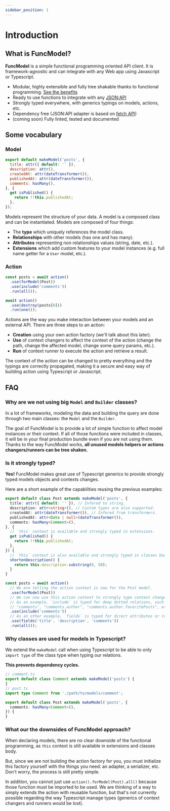 ```yaml
---
sidebar_position: 1
---
```


# Introduction

## What is FuncModel?

**FuncModel** is a simple functional programming oriented API client. It is
framework-agnostic and can integrate with any Web app using Javascript or
Typescript.

- Modular, highly extensible and fully tree shakable thanks to functional
  programming. [See the benefits](#why-are-we-not-using-big-model-and-builder-classes)
- Ready to use functions to integrate with any [JSON:API](https://jsonapi.org/)
- Strongly typed everywhere, with generics typings on models, actions, etc.
- Dependency free (JSON:API adapter is based
  on [fetch API](https://developer.mozilla.org/en-US/docs/Web/API/Fetch_API))
- (coming soon) Fully linted, tested and documented

## Some vocabulary

### Model

```javascript
export default makeModel('posts', {
  title: attr({ default: '' }),
  description: attr(),
  createdAt: attr(dateTransformer()),
  publishedAt: attr(dateTransformer()),
  comments: hasMany(),
}, {
  get isPublished() {
    return !!this.publishedAt;
  },
});
```

Models represent the structure of your data. A model is a composed class and can
be instantiated. Models are composed of four things:

- The **type** which uniquely references the model class.
- **Relationships** with other models (has one and has many).
- **Attributes** representing non relationships values (string, date, etc.).
- **Extensions** which add custom features to your model instances (e.g. full
  name
  getter for a `User` model, etc.).

### Action

```javascript
const posts = await action()
  .use(forModel(Post))
  .use(include('comments'))
  .run(all());

await action()
  .use(destroy(posts[0]))
  .run(one());
```

Actions are the way you make interaction between your models and an external
API. There are three steps to an action:

- **Creation** using your own action factory (we'll talk about this later).
- **Use** of context changers to affect the context of the action (change the
  path, change the affected model, change some query params, etc.).
- **Run** of context runner to execute the action and retrieve a result.

The context of the action can be changed to pretty everything and the typings
are correctly propagated, making it a secure and easy way of building action
using Typescript or Javascript.

## FAQ

### Why are we not using big `Model` and `Builder` classes?

In a lot of frameworks, modeling the data and building the query are done
through two main classes: the `Model` and the `Builder`.

The goal of FuncModel is to provide a lot of simple function to affect model
instances or their context. If all of those functions were included in classes,
it will be in your final production bundle even if you are not using them.
Thanks to the way FuncModel works, **all unused models helpers or actions
changers/runners can be tree shaken.**

### Is it strongly typed?

**Yes!** FuncModel makes great use of Typescript generics to provide strongly
typed models objects and contexts changes.

Here are a short example of the capabilities reusing the previous examples:

```typescript
export default class Post extends makeModel('posts', {
  title: attr({ default: '' }), // Infered to string.
  description: attr<string>(), // Custom types are also supported.
  createdAt: attr(dateTransformer()), // Infered from transformers.
  publishedAt: attr<Date | null>(dateTransformer()),
  comments: hasMany<Comment>(),
}, {
  // `this` context is available and strongly typed in extensions.
  get isPublished() {
    return !!this.publishedAt;
  },
}) {
  // `this` context is also available and strongly typed in classes body.
  shortenDescription() {
    return this.description.substring(0, 50);
  }
}

const posts = await action()
  // We are telling the action context is now for the Post model.
  .use(forModel(Post))
  // We can now use this action context to strongly type context changers params.
  // As an example, `include` is typed for deep dotted relations, such as:
  // "comments", "comments.author", "comments.author.favoritePosts", etc.
  .use(include('comments'))
  // As an other example, `fields` is typed for direct attributes or relationships of the model.
  .use(fields('title', 'description', 'comments'))
  .run(all());
```

### Why classes are used for models in Typescript?

We extend the `makeModel` call when using Typescript to be able to
only `import type` of the class type when typing our relations.

**This prevents dependency cycles.**

```typescript
// comment.ts
export default class Comment extends makeModel('posts') {
}
// post.ts
import type Comment from './path/to/models/comment';

export default class Post extends makeModel('posts', {
  comments: hasMany<Comment>(),
}) {
}
```

### What our the downsides of FuncModel approach?

When declaring models, there are no clear downside of the functional
programming, as `this` context is still available in extensions and classes
body.

But, since we are not building the action factory for you, you must initialize
this factory yourself with the things you need: an adapter, a serializer, etc.
Don't worry, the process is still pretty simple.

In addition, you cannot just use `action().forModel(Post).all()` because those
function must be imported to be used. We are thinking of a way to simply extends
the action with reusable function, but that's not currently possible regarding
the way Typescript manage types (generics of context changers and runners would
be lost).
